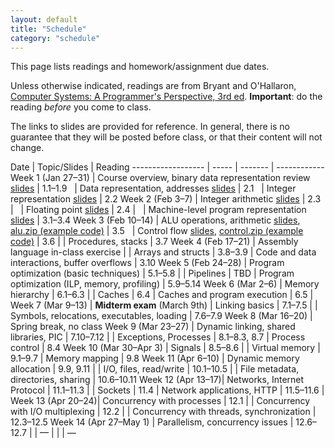 ```yaml
---
layout: default
title: "Schedule"
category: "schedule"
---
```


This page lists readings and homework/assignment due dates.

Unless otherwise indicated, readings are from Bryant and O'Hallaron, [Computer Systems: A Programmer's Perspective, 3rd ed](https://csapp.cs.cmu.edu/).  **Important**: do the reading *before* you come to class.

The links to slides are provided for reference.  In general, there is no guarantee that they will be posted before class, or that their content will not change.

Date               | Topic/Slides | Reading
------------------ | ----- | ------- | ------------
Week 1 (Jan 27–31) | Course overview, binary data representation review [slides](lectures/lecture01-public.pdf) | 1.1–1.9
&nbsp;             | Data representation, addresses [slides](lectures/lecture02-public.pdf) | 2.1
&nbsp;             | Integer representation [slides](lectures/lecture03-public.pdf) | 2.2
Week 2 (Feb 3–7)   | Integer arithmetic [slides](lectures/lecture04-public.pdf) | 2.3 |
&nbsp;             | Floating point [slides](lectures/lecture05-public.pdf) | 2.4 |
&nbsp;             | Machine-level program representation [slides](lectures/lecture06-public.pdf) | 3.1–3.4
Week 3 (Feb 10–14) | ALU operations, arithmetic [slides](lectures/lecture07-public.pdf), [alu.zip (example code)](lectures/alu.zip) | 3.5
&nbsp;             | Control flow [slides](lectures/lecture08-public.pdf), [control.zip (example code)](lectures/control.zip) | 3.6 |
                   | Procedures, stacks | 3.7
Week 4 (Feb 17–21) | Assembly language in-class exercise | 
                   | Arrays and structs | 3.8–3.9
                   | Code and data interactions, buffer overflows | 3.10
Week 5 (Feb 24–28) | Program optimization (basic techniques) | 5.1–5.8 |
                   | Pipelines | TBD
                   | Program optimization (ILP, memory, profiling) | 5.9–5.14
Week 6 (Mar 2–6)   | Memory hierarchy | 6.1–6.3 |
                   | Caches | 6.4
                   | Caches and program execution | 6.5 |
Week 7 (Mar 9–13)  | **Midterm exam** (March 9th)
                   | Linking basics | 7.1–7.5 |
                   | Symbols, relocations, executables, loading | 7.6–7.9
Week 8 (Mar 16–20) | Spring break, no class
Week 9 (Mar 23–27) | Dynamic linking, shared libraries, PIC | 7.10–7.12 |
                   | Exceptions, Processes | 8.1–8.3, 8.7
                   | Process control | 8.4
Week 10 (Mar 30–Apr 3) | Signals | 8.5–8.6 |
                   | Virtual memory | 9.1–9.7
                   | Memory mapping | 9.8
Week 11 (Apr 6–10) | Dynamic memory allocation | 9.9, 9.11 |
                   | I/O, files, read/write | 10.1–10.5 |
                   | File metadata, directories, sharing | 10.6–10.11
Week 12 (Apr 13–17)| Networks, Internet Protocol | 11.1–11.3 |
                   | Sockets | 11.4
                   | Network applications, HTTP | 11.5–11.6 |
Week 13 (Apr 20–24)| Concurrency with processes | 12.1 |
                   | Concurrency with I/O multiplexing | 12.2 |
                   | Concurrency with threads, synchronization | 12.3–12.5
Week 14 (Apr 27–May 1) | Parallelism, concurrency issues | 12.6–12.7 |
                   | — | |
                   | —                

